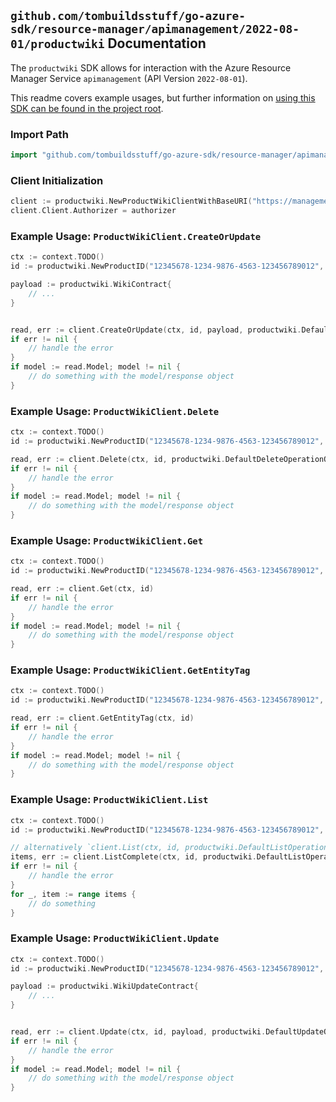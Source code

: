 
## `github.com/tombuildsstuff/go-azure-sdk/resource-manager/apimanagement/2022-08-01/productwiki` Documentation

The `productwiki` SDK allows for interaction with the Azure Resource Manager Service `apimanagement` (API Version `2022-08-01`).

This readme covers example usages, but further information on [using this SDK can be found in the project root](https://github.com/tombuildsstuff/go-azure-sdk/tree/main/docs).

### Import Path

```go
import "github.com/tombuildsstuff/go-azure-sdk/resource-manager/apimanagement/2022-08-01/productwiki"
```


### Client Initialization

```go
client := productwiki.NewProductWikiClientWithBaseURI("https://management.azure.com")
client.Client.Authorizer = authorizer
```


### Example Usage: `ProductWikiClient.CreateOrUpdate`

```go
ctx := context.TODO()
id := productwiki.NewProductID("12345678-1234-9876-4563-123456789012", "example-resource-group", "serviceValue", "productIdValue")

payload := productwiki.WikiContract{
	// ...
}


read, err := client.CreateOrUpdate(ctx, id, payload, productwiki.DefaultCreateOrUpdateOperationOptions())
if err != nil {
	// handle the error
}
if model := read.Model; model != nil {
	// do something with the model/response object
}
```


### Example Usage: `ProductWikiClient.Delete`

```go
ctx := context.TODO()
id := productwiki.NewProductID("12345678-1234-9876-4563-123456789012", "example-resource-group", "serviceValue", "productIdValue")

read, err := client.Delete(ctx, id, productwiki.DefaultDeleteOperationOptions())
if err != nil {
	// handle the error
}
if model := read.Model; model != nil {
	// do something with the model/response object
}
```


### Example Usage: `ProductWikiClient.Get`

```go
ctx := context.TODO()
id := productwiki.NewProductID("12345678-1234-9876-4563-123456789012", "example-resource-group", "serviceValue", "productIdValue")

read, err := client.Get(ctx, id)
if err != nil {
	// handle the error
}
if model := read.Model; model != nil {
	// do something with the model/response object
}
```


### Example Usage: `ProductWikiClient.GetEntityTag`

```go
ctx := context.TODO()
id := productwiki.NewProductID("12345678-1234-9876-4563-123456789012", "example-resource-group", "serviceValue", "productIdValue")

read, err := client.GetEntityTag(ctx, id)
if err != nil {
	// handle the error
}
if model := read.Model; model != nil {
	// do something with the model/response object
}
```


### Example Usage: `ProductWikiClient.List`

```go
ctx := context.TODO()
id := productwiki.NewProductID("12345678-1234-9876-4563-123456789012", "example-resource-group", "serviceValue", "productIdValue")

// alternatively `client.List(ctx, id, productwiki.DefaultListOperationOptions())` can be used to do batched pagination
items, err := client.ListComplete(ctx, id, productwiki.DefaultListOperationOptions())
if err != nil {
	// handle the error
}
for _, item := range items {
	// do something
}
```


### Example Usage: `ProductWikiClient.Update`

```go
ctx := context.TODO()
id := productwiki.NewProductID("12345678-1234-9876-4563-123456789012", "example-resource-group", "serviceValue", "productIdValue")

payload := productwiki.WikiUpdateContract{
	// ...
}


read, err := client.Update(ctx, id, payload, productwiki.DefaultUpdateOperationOptions())
if err != nil {
	// handle the error
}
if model := read.Model; model != nil {
	// do something with the model/response object
}
```
